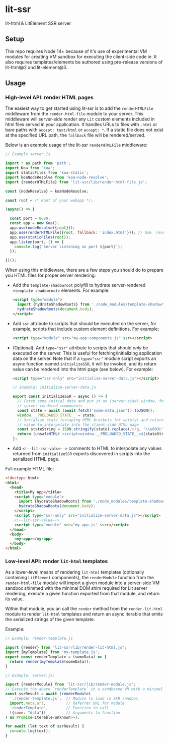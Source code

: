 # lit-ssr

lit-html & LitElement SSR server

## Setup

This repo requires Node 14+ because of it's use of experimental VM modules for
creating VM sandbox for executing the client-side code in. It also requires
templates/elements be authored using pre-release versions of lit-html@2 and
lit-element@3.

## Usage

### High-level API: render HTML pages

The easiest way to get started using lit-ssr is to add the `renderHTMLFile`
middleware from the `render-html-file` module to your server. This middleware
will server-side render any `Lit` custom elements included in html files served
in your application.  It handles URLs to files with `.html` or bare paths with
`accept: text/html` or `accept: *`. If a static file does not exist at the
specified URL path, the `fallback` file will be rendered/served.

Below is an example usage of the lit-ssr `renderHTMLFile` middleware:

```js
// Example server.js

import * as path from 'path';
import Koa from 'koa';
import staticFiles from 'koa-static';
import koaNodeResolve from 'koa-node-resolve';
import {renderHTMLFile} from 'lit-ssr/lib/render-html-file.js';

const {nodeResolve} = koaNodeResolve;

const root = /* Root of your webapp */;

(async() => {

  const port = 8080;
  const app = new Koa();
  app.use(nodeResolve({root}));
  app.use(renderHTMLFile({root, fallback: 'index.html'})); // Use `renderHTMLFile` plugin
  app.use(staticFiles(root));
  app.listen(port, () => {
    console.log(`Server listening on port ${port}`);
  });

})();
```

When using this middleware, there are a few steps you should do to prepare you
HTML files for proper server rendering:

* Add the `template-shadowroot` polyfill to hydrate server-rendered `<template
  shadowroot>` elements. For example:
  ```html
  <script type="module">
    import {hydrateShadowRoots} from './node_modules/template-shadowroot/template-shadowroot.js';
    hydrateShadowRoots(document.body);
  </script>
  ```
* Add `ssr` attribute to scripts that _should_ be executed on the server, for
  example, scripts that include custom element definitions. For example:
  ```html
  <script type="module" src="my-app-components.js" ssr></script>
  ```
* (Optional): Add `type="ssr"` attribute to scripts that should _only_ be
  executed on the server. This is useful for fetching/initializing application
  data on the server. Note that if a `type="ssr"` module script exports an async
  function named `initializeSSR`, it will be invoked, and its return value can
  be rendered into the html page (see below).  For example:
  ```html
  <script type="ssr-only" src="initialize-server-data.js"></script>
  ```
  ```js
  // Example: initialize-server-data.js

  export const initializeSSR = async () => {
    // Fetch some initial data and put it on (server-side) window, for use by
    // server-rendered components
    const state = await (await fetch('some-data.json')).toJSON();
    window.__PRELOADED_STATE__ = state;
    // Serialize state (escaping HTML brackets for safety) and return as a Lit
    // value to interpolate into the client-side HTML page
    const stateString = JSON.stringify(state).replace(/</g, '\\u003c');
    return [unsafeHTML(`<script>window.__PRELOADED_STATE__=${stateString}</script>`)];
  };
  ```
* Add `<!--lit-ssr-value-->` comments to HTML to interpolate any values returned
  from `initializeSSR` exports discovered in scripts into the serialized HTML
  page.

Full example HTML file:

```html
<!doctype html>
<html>	
  <head>
    <title>My App</title>
    <script type="module">
      import {hydrateShadowRoots} from './node_modules/template-shadowroot/template-shadowroot.js';
      hydrateShadowRoots(document.body);
    </script>
    <script type="ssr-only" src="initialize-server-data.js"></script>
    <!--lit-ssr-value-->
    <script type="module" src="my-app.js" ssr></script>
  </head>
  <body>
    <my-app></my-app>
  </body>
</html>

```

### Low-level API: render `lit-html` templates

As a lower-level means of rendering `lit-html` templates (optionally containing
`LitElement` components), the `renderModule` function from the
`render-html-file` module will import a given module into a server-side VM
sandbox shimmed with the minimal DOM shim required for Lit server rendering,
execute a given function exported from that module, and return its value.

Within that module, you an call the `render` method from the
`render-lit-html` module to render `lit-html` templates and return an async
iterable that emits the serialized strings of the given template.

Example:

```js
// Example: render-template.js

import {render} from 'lit-ssr/lib/render-lit-html.js';
import {myTemplate} from 'my-template.js';
export const renderTemplate = (someData) => {
  return render(myTemplate(someData));
}
```

```js
// Example: server.js:

import {renderModule} from 'lit-ssr/lib/render-module.js';
// Execute the above `renderTemplate` in a sandboxed VM with a minimal DOM shim
const ssrResult = await (renderModule(
  './render-template.js',  // Module to load in SSR sandbox
  import.meta.url,         // Referrer URL for module
  'renderTemplate',        // Function to call
  [{some: "data"}]         // Arguments to function
) as Promise<Iterable<unknown>>);

for await (let text of ssrResult) {
  console.log(text);
}
```